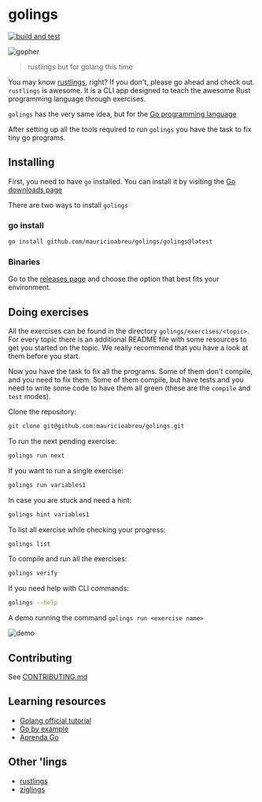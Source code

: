 # golings

[![build and test](https://github.com/mauricioabreu/golings/actions/workflows/test.yml/badge.svg)](https://github.com/mauricioabreu/golings/actions/workflows/test.yml)

![gopher](misc/gopher-dance.gif)

> rustlings but for golang this time

You may know [rustlings](https://github.com/rust-lang/rustlings), right? If you don't, please go ahead and check out.
`rustlings` is awesome. It is a CLI app designed to teach the awesome Rust programming language through exercises.

`golings` has the very same idea, but for the [Go programming language](https://go.dev/)

After setting up all the tools required to run `golings` you have the task to fix tiny go programs.

## Installing

First, you need to have `go` installed. You can install it by visiting the [Go downloads page](https://go.dev/dl/)

There are two ways to install `golings`

### go install

```sh
go install github.com/mauricioabreu/golings/golings@latest
```

### Binaries

Go to the [releases page](https://github.com/mauricioabreu/golings/releases) and choose the option that best fits your environment.

## Doing exercises

All the exercises can be found in the directory `golings/exercises/<topic>`. For every topic there is an additional README file with some resources to get you started on the topic. We really recommend that you have a look at them before you start.

Now you have the task to fix all the programs. Some of them don't compile, and you need to fix them. Some of them compile, but have tests and you need to write some code to have them all green (these are the `compile` and `test` modes).

Clone the repository:

```sh
git clone git@github.com:mauricioabreu/golings.git
```

To run the next pending exercise:

```sh
golings run next
```

If you want to run a single exercise:

```sh
golings run variables1
```

In case you are stuck and need a hint:

```sh
golings hint variables1
```

To list all exercise while checking your progress:

```sh
golings list
```

To compile and run all the exercises:

```sh
golings verify
```

If you need help with CLI commands:

```sh
golings --help
```

A demo running the command `golings run <exercise name>`

![demo](misc/demo.gif)

## Contributing

See [CONTRIBUTING.md](./CONTRIBUTING.md)

## Learning resources

* [Golang official tutorial](https://go.dev/doc/tutorial/)
* [Go by example](https://gobyexample.com)
* [Aprenda Go](https://www.youtube.com/playlist?list=PLCKpcjBB_VlBsxJ9IseNxFllf-UFEXOdg)

## Other 'lings

* [rustlings](https://github.com/rust-lang/rustlings)
* [ziglings](https://github.com/ratfactor/ziglings)
